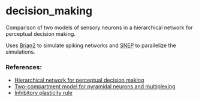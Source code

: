 # decision_making

Comparison of two models of sensory neurons in a hierarchical network for perceptual decision making. 

Uses [Brian2](https://brian2.readthedocs.io/en/stable/) to simulate spiking networks and [SNEP](https://gitlab.tubit.tu-berlin.de/mackwood/snep) to parallelize the simulations.

### References:
- [Hierarchical network for perceptual decision making](https://www.nature.com/articles/ncomms7177)
- [Two-compartment model for pyramidal neurons and multiplexing](https://www.pnas.org/content/115/27/E6329)
- [Inhibitory plasticity rule](http://science.sciencemag.org/content/334/6062/1569.full)
